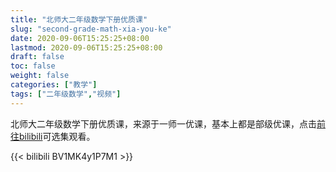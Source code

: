 ```yaml
---
title: "北师大二年级数学下册优质课"
slug: "second-grade-math-xia-you-ke"
date: 2020-09-06T15:25:25+08:00
lastmod: 2020-09-06T15:25:25+08:00
draft: false
toc: false
weight: false
categories: ["教学"]
tags: ["二年级数学","视频"]
---
```


 北师大二年级数学下册优质课，来源于一师一优课，基本上都是部级优课，点击[前往bilibili](https://www.bilibili.com/video/BV1MK4y1P7M1/)可选集观看。

{{< bilibili BV1MK4y1P7M1 >}}
